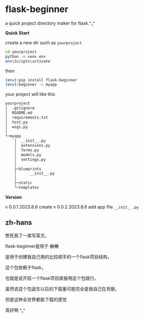 # flask-beginner

a quick project directory maker for flask.^_^

**Quick Start**

create a new dir such as `yourproject`

``` bash
cd yourproject
python -m venv env
env\Scripts\activate 
```

then

``` bash
(env):pip install flask-beginner
(env):beginner -n myapp
```

your project will like this
``` bash
yourproject
│  .gitignore
│  README.md
│  requirements.txt
│  test.py
│  wsgi.py
│
└─myapp
    │  __init__.py
    │  extensions.py
    │  forms.py
    │  models.py
    │  settings.py
    │
    ├─blueprints
    │      __init__.py
    │
    ├─static
    └─templates
```

**Version**

v 0.0.1 2023.8.6 create
v 0.0.2 2023.8.6 add app file `__init__.py`

## zh-hans

憋死我了一直写英文。

flask-beginner是用于 ~~偷懒~~ 

是用于创建我自己用的比较顺手的一个flask项目结构，

这个包依赖于flask，

也就是说开启一个flask项目直接用这个包就行。

虽然说这个包诞生以后的下载量可能完全是我自己在贡献，

但是这种全世界都能下载的感觉

真好啊 ^_^